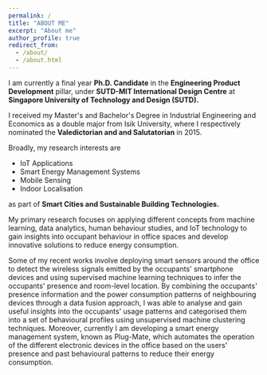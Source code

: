 ```yaml
---
permalink: /
title: "ABOUT ME"
excerpt: "About me"
author_profile: true
redirect_from: 
  - /about/
  - /about.html
---
```


I am currently a final year **Ph.D. Candidate** in the **Engineering Product Development** pillar,
under **SUTD-MIT International Design Centre** at **Singapore University of Technology and Design (SUTD).**

I received my Master's and Bachelor's Degree in Industrial Engineering and Economics as a double major from Isik University,
where I respectively nominated the **Valedictorian and and Salutatorian** in 2015.

Broadly, my research interests are
* IoT Applications
* Smart Energy Management Systems
* Mobile Sensing 
* Indoor Localisation

as part of **Smart Cities and Sustainable Building Technologies.**

My primary research focuses on applying different concepts from machine learning, data analytics, human behaviour studies, 
and IoT technology to gain insights into occupant behaviour in office spaces and develop innovative solutions to 
reduce energy consumption. 

Some of my recent works involve deploying smart sensors around the office to detect the wireless signals emitted by the occupants' smartphone devices and using supervised machine learning techniques to 
infer the occupants' presence and room-level location. By combining the occupants' presence information and 
the power consumption patterns of neighbouring devices through a data fusion approach, I was able to analyse and gain 
useful insights into the occupants' usage patterns and categorised them into a set of behavioural profiles using 
unsupervised machine clustering techniques. Moreover, currently I am developing a smart energy management system, 
known as Plug-Mate, which automates the operation of the different electronic devices in the office 
based on the users' presence and past behavioural patterns to reduce their energy consumption. 









